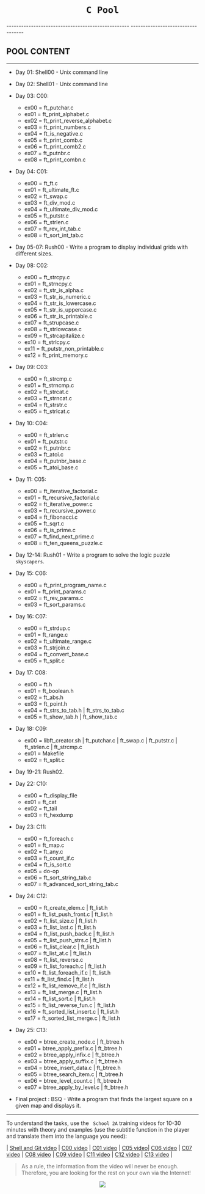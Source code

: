 <h1 align="center"><code>C Pool</code></h1>
-------------------------------------------------- ----------------------------------

## POOL CONTENT ##

-------------------------------------------------- ----------------------------------

- Day 01: Shell00 - Unix command line
- Day 02: Shell01 - Unix command line

- Day 03: C00:
     * ex00 = ft_putchar.c
     * ex01 = ft_print_alphabet.c
     * ex02 = ft_print_reverse_alphabet.c
     * ex03 = ft_print_numbers.c
     * ex04 = ft_is_negative.c
     * ex05 = ft_print_comb.c
     * ex06 = ft_print_comb2.c
     * ex07 = ft_putnbr.c
     * ex08 = ft_print_combn.c

- Day 04: C01:
     * ex00 = ft_ft.c
     * ex01 = ft_ultimate_ft.c
     * ex02 = ft_swap.c
     * ex03 = ft_div_mod.c
     * ex04 = ft_ultimate_div_mod.c
     * ex05 = ft_putstr.c
     * ex06 = ft_strlen.c
     * ex07 = ft_rev_int_tab.c
     * ex08 = ft_sort_int_tab.c
- Day 05-07: Rush00 - Write a program to display individual grids with different sizes.

- Day 08: C02:
     * ex00 = ft_strcpy.c
     * ex01 = ft_strncpy.c
     * ex02 = ft_str_is_alpha.c
     * ex03 = ft_str_is_numeric.c
     * ex04 = ft_str_is_lowercase.c
     * ex05 = ft_str_is_uppercase.c
     * ex06 = ft_str_is_printable.c
     * ex07 = ft_strupcase.c
     * ex08 = ft_strlowcase.c
     * ex09 = ft_strcapitalize.c
     * ex10 = ft_strlcpy.c
     * ex11 = ft_putstr_non_printable.c
     * ex12 = ft_print_memory.c

- Day 09: C03:
     * ex00 = ft_strcmp.c
     * ex01 = ft_strncmp.c
     * ex02 = ft_strcat.c
     * ex03 = ft_strncat.c
     * ex04 = ft_strstr.c
     * ex05 = ft_strlcat.c

- Day 10: C04:
     * ex00 = ft_strlen.c
     * ex01 = ft_putstr.c
     * ex02 = ft_putnbr.c
     * ex03 = ft_atoi.c
     * ex04 = ft_putnbr_base.c
     * ex05 = ft_atoi_base.c

- Day 11: C05:
     * ex00 = ft_iterative_factorial.c
     * ex01 = ft_recursive_factorial.c
     * ex02 = ft_iterative_power.c
     * ex03 = ft_recursive_power.c
     * ex04 = ft_fibonacci.c
     * ex05 = ft_sqrt.c
     * ex06 = ft_is_prime.c
     * ex07 = ft_find_next_prime.c
     * ex08 = ft_ten_queens_puzzle.c

- Day 12-14: Rush01 - Write a program to solve the logic puzzle `skyscapers`.
- Day 15: C06:
     * ex00 = ft_print_program_name.c
     * ex01 = ft_print_params.c
     * ex02 = ft_rev_params.c
     * ex03 = ft_sort_params.c

- Day 16: C07:
     * ex00 = ft_strdup.c
     * ex01 = ft_range.c
     * ex02 = ft_ultimate_range.c
     * ex03 = ft_strjoin.c
     * ex04 = ft_convert_base.c
     * ex05 = ft_split.c

- Day 17: C08:
     * ex00 = ft.h
     * ex01 = ft_boolean.h
     * ex02 = ft_abs.h
     * ex03 = ft_point.h
     * ex04 = ft_strs_to_tab.h | ft_strs_to_tab.c
     * ex05 = ft_show_tab.h | ft_show_tab.c

- Day 18: C09:
     * ex00 = libft_creator.sh | ft_putchar.c | ft_swap.c | ft_putstr.c | ft_strlen.c | ft_strcmp.c
     * ex01 = Makefile
     * ex02 = ft_split.c

- Day 19-21: Rush02.

- Day 22: C10:
     * ex00 = ft_display_file
     * ex01 = ft_cat
     * ex02 = ft_tail
     * ex03 = ft_hexdump

- Day 23: C11:
     * ex00 = ft_foreach.c
     * ex01 = ft_map.c
     * ex02 = ft_any.c
     * ex03 = ft_count_if.c
     * ex04 = ft_is_sort.c
     * ex05 = do-op
     * ex06 = ft_sort_string_tab.c
     * ex07 = ft_advanced_sort_string_tab.c

- Day 24: C12:
     * ex00 = ft_create_elem.c | ft_list.h
     * ex01 = ft_list_push_front.c | ft_list.h
     * ex02 = ft_list_size.c | ft_list.h
     * ex03 = ft_list_last.c | ft_list.h
     * ex04 = ft_list_push_back.c | ft_list.h
     * ex05 = ft_list_push_strs.c | ft_list.h
     * ex06 = ft_list_clear.c | ft_list.h
     * ex07 = ft_list_at.c | ft_list.h
     * ex08 = ft_list_reverse.c
     * ex09 = ft_list_foreach.c | ft_list.h
     * ex10 = ft_list_foreach_if.c | ft_list.h
     * ex11 = ft_list_find.c | ft_list.h
     * ex12 = ft_list_remove_if.c | ft_list.h
     * ex13 = ft_list_merge.c | ft_list.h
     * ex14 = ft_list_sort.c | ft_list.h
     * ex15 = ft_list_reverse_fun.c | ft_list.h
     * ex16 = ft_sorted_list_insert.c | ft_list.h
     * ex17 = ft_sorted_list_merge.c | ft_list.h

- Day 25: C13:
     * ex00 = btree_create_node.c | ft_btree.h
     * ex01 = btree_apply_prefix.c | ft_btree.h
     * ex02 = btree_apply_infix.c | ft_btree.h
     * ex03 = btree_apply_suffix.c | ft_btree.h
     * ex04 = btree_insert_data.c | ft_btree.h
     * ex05 = btree_search_item.c | ft_btree.h
     * ex06 = btree_level_count.c | ft_btree.h
     * ex07 = btree_apply_by_level.c | ft_btree.h

- Final project : BSQ - Write a program that finds the largest square on a given map and displays it.


-------------------------------------------------- ----------------------------------

To understand the tasks, use the ` School 2A` training videos for 10-30 minutes with theory and examples (use the subtitle function in the player and translate them into the language you need):

| [Shell and Git video](https://www.youtube.com/playlist?list=PLVQYiy6xNUxxhvwi0PGmXb5isUdVwmsg8) | [C00 video](https://www.youtube.com/playlist?list=PLVQYiy6xNUxz5wbzZn4tfUhF4djgzscB-) | [C01 video](https://www.youtube.com/playlist?list=PLVQYiy6xNUxytsXWxZx6odBJMbRktIHTs) | [C05 video](https://www.youtube.com/playlist?list=PLVQYiy6xNUxxZbeH9b0VC-nC6QsJRw5Ah)| [C06 video](https://www.youtube.com/playlist?list=PLVQYiy6xNUxxDlCkkCX262SI90TsllYUW) | [C07 video](https://www.youtube.com/playlist?list=PLVQYiy6xNUxzNYF00nlmx624twFlamqLt) | [C08 video](https://www.youtube.com/playlist?list=PLVQYiy6xNUxxMI_GiGGb2hxMcd3IwNYRy) | [C09 video](https://www.youtube.com/playlist?list=PLVQYiy6xNUxw6n6q_i8wek6U7t7CeAXhU) | [C11 video](https://www.youtube.com/playlist?list=PLVQYiy6xNUxx8sKygTdqtOPytqN7sb0Vz) | [C12 video](https://www.youtube.com/playlist?list=PLVQYiy6xNUxwmUOmyYSaI6gD1UyfF9MSj) | [C13 video](https://www.youtube.com/playlist?list=PLVQYiy6xNUxzusAgMiybYwkLvuMFbVat9) |

> As a rule, the information from the video will never be enough. Therefore, you are looking for the rest on your own via the Internet!

<p align=center ><img src='./map_of_the_Piscine_C.png'></p>